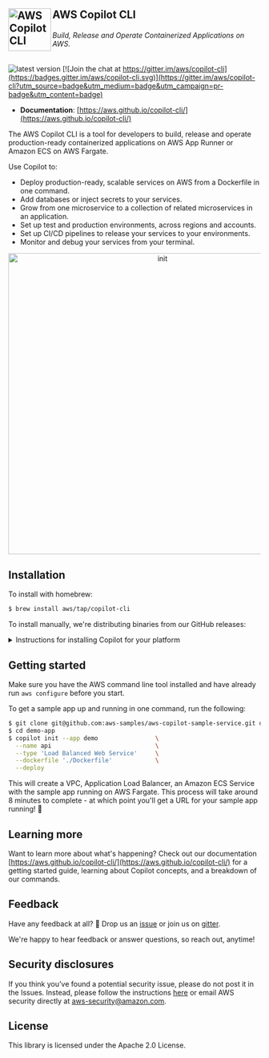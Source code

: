 ##  <img align="left" alt="AWS Copilot CLI" src="./site/content/assets/images/copilot-logo-48-light.svg" width="85" /> AWS Copilot CLI
###### _Build, Release and Operate Containerized Applications on AWS._ 

![latest version](https://img.shields.io/github/v/release/aws/copilot-cli)
[![Join the chat at https://gitter.im/aws/copilot-cli](https://badges.gitter.im/aws/copilot-cli.svg)](https://gitter.im/aws/copilot-cli?utm_source=badge&utm_medium=badge&utm_campaign=pr-badge&utm_content=badge)

* **Documentation**: [https://aws.github.io/copilot-cli/](https://aws.github.io/copilot-cli/)

The AWS Copilot CLI is a tool for developers to build, release and operate production-ready containerized applications
on AWS App Runner or Amazon ECS on AWS Fargate.

Use Copilot to:

* Deploy production-ready, scalable services on AWS from a Dockerfile in one command.
* Add databases or inject secrets to your services.  
* Grow from one microservice to a collection of related microservices in an application.
* Set up test and production environments, across regions and accounts.
* Set up CI/CD pipelines to release your services to your environments.
* Monitor and debug your services from your terminal.

<p align="center">
    <img alt="init" src="./site/content/assets/images/init-cropped.gif" width="600"/>
</p>

## Installation

To install with homebrew:
```sh
$ brew install aws/tap/copilot-cli
```
To install manually, we're distributing binaries from our GitHub releases:

<details>
  <summary>Instructions for installing Copilot for your platform</summary>


| Platform | Command to install |
|---------|---------
| macOS | `curl -Lo copilot https://github.com/aws/copilot-cli/releases/latest/download/copilot-darwin && chmod +x copilot && sudo mv copilot /usr/local/bin/copilot && copilot --help` |
| Linux x86 (64-bit) | `curl -Lo copilot https://github.com/aws/copilot-cli/releases/latest/download/copilot-linux && chmod +x copilot && sudo mv copilot /usr/local/bin/copilot && copilot --help` |
| Linux (ARM) | `curl -Lo copilot https://github.com/aws/copilot-cli/releases/latest/download/copilot-linux-arm64 && chmod +x copilot && sudo mv copilot /usr/local/bin/copilot && copilot --help` |
| Windows | `Invoke-WebRequest -OutFile 'C:\Program Files\copilot.exe' https://github.com/aws/copilot-cli/releases/latest/download/copilot-windows.exe` |

</details>


## Getting started

Make sure you have the AWS command line tool installed and have already run `aws configure` before you start.

To get a sample app up and running in one command, run the following:

```sh
$ git clone git@github.com:aws-samples/aws-copilot-sample-service.git demo-app
$ cd demo-app
$ copilot init --app demo                \
  --name api                             \
  --type 'Load Balanced Web Service'     \
  --dockerfile './Dockerfile'            \
  --deploy
```

This will create a VPC, Application Load Balancer, an Amazon ECS Service with the sample app running on AWS Fargate.
This process will take around 8 minutes to complete - at which point you'll get a URL for your sample app running! 🚀

## Learning more 

Want to learn more about what's happening? Check out our documentation [https://aws.github.io/copilot-cli/](https://aws.github.io/copilot-cli/) for a getting started guide, learning about Copilot concepts, and a breakdown of our commands. 

## Feedback

Have any feedback at all? 🙏 Drop us an [issue](https://github.com/aws/copilot-cli/issues/new) or join us on [gitter](https://gitter.im/aws/copilot-cli).

We're happy to hear feedback or answer questions, so reach out, anytime!

## Security disclosures

If you think you’ve found a potential security issue, please do not post it in the Issues. Instead, please follow the instructions [here](https://aws.amazon.com/security/vulnerability-reporting/) or email AWS security directly at [aws-security@amazon.com](mailto:aws-security@amazon.com).

## License
This library is licensed under the Apache 2.0 License.
